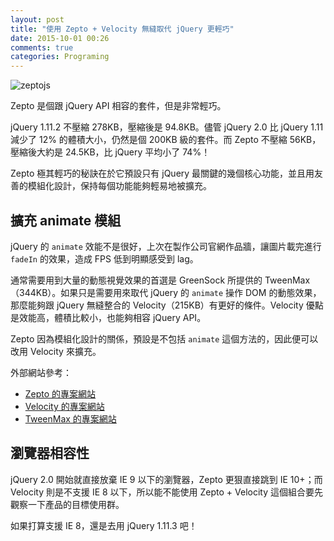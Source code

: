 ```yaml
---
layout: post
title: "使用 Zepto + Velocity 無縫取代 jQuery 更輕巧"
date: 2015-10-01 00:26
comments: true
categories: Programing
---
```


![zeptojs](https://lh3.googleusercontent.com/fKcLfP4rJK5syiKv-cfmDYlbdC0_dV8sAdyQfYM3DxZW76knVkgxFsMC4sWsBpaN_27emoOHF504CNpmSDn0rnlDG2Eu1vw6RNowi18owUxdnBYaotT3hz2BIWnrQioS-tfQfOU4iDNAss3pzDKuNOPmSLWjNVP-zQrZJhZOK1Xf78TU9GdCSKnIApESyUZ777gjz7LC5PKw9Yk_NcNr8GCrKRsd7cCQciMf_sSmmZ1sqWKRcIAVWdt-B7_5fV9nW4vNfBYkFvJCI-BaIC_KmR-KPiVMUHi7y4hMzW1DmT4uzAJwfKIk3tvjWW6pEe345hE3R0nxqq-y0apP64DcndcDHFq16S1KqW465nsZRwvg6412LAjzp1cVM_XEimA9NekxAlTC1u89PNLyALrNtaaNRsAsj02D43lSFKu0gEKGMdAl23BhXkBtL-khwLYgoKWCbRkvZ7eznqnONx7zyGxxbNNU48Rn5NLDhw74Bxr0Xy72I1ROoGjm7E22V5-5BSl3CbsBAgczJ-fxCgxHzYWsmJpdqAIA6DVFmD5A8Vk=w690)

Zepto 是個跟 jQuery API 相容的套件，但是非常輕巧。

jQuery 1.11.2 不壓縮 278KB，壓縮後是 94.8KB。儘管 jQuery 2.0 比 jQuery 1.11 減少了 12% 的體積大小，仍然是個 200KB 級的套件。而 Zepto 不壓縮 56KB，壓縮後大約是 24.5KB，比 jQuery 平均小了 74%！

Zepto 極其輕巧的秘訣在於它預設只有 jQuery 最關鍵的幾個核心功能，並且用友善的模組化設計，保持每個功能能夠輕易地被擴充。

<!-- more -->

## 擴充 animate 模組

jQuery 的 `animate` 效能不是很好，上次在製作公司官網作品牆，讓圖片載完進行 `fadeIn` 的效果，造成 FPS 低到明顯感受到 lag。

通常需要用到大量的動態視覺效果的首選是 GreenSock 所提供的 TweenMax（344KB）。如果只是需要用來取代 jQuery 的 `animate` 操作 DOM 的動態效果，那麼能夠跟 jQuery 無縫整合的 Velocity（215KB）有更好的條件。Velocity 優點是效能高，體積比較小，也能夠相容 jQuery API。

Zepto 因為模組化設計的關係，預設是不包括 `animate` 這個方法的，因此便可以改用 Velocity 來擴充。

外部網站參考：

* [Zepto 的專案網站](http://zeptojs.com/)
* [Velocity 的專案網站](http://julian.com/research/velocity/)
* [TweenMax 的專案網站](https://greensock.com/tweenmax)


## 瀏覽器相容性

jQuery 2.0 開始就直接放棄 IE 9 以下的瀏覽器，Zepto 更狠直接跳到 IE 10+；而 Velocity 則是不支援 IE 8 以下，所以能不能使用 Zepto + Velocity 這個組合要先觀察一下產品的目標使用群。

如果打算支援 IE 8，還是去用 jQuery 1.11.3 吧！
